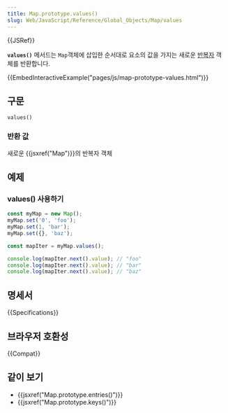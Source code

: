 ```yaml
---
title: Map.prototype.values()
slug: Web/JavaScript/Reference/Global_Objects/Map/values
---
```


{{JSRef}}

**`values()`** 메서드는 `Map`객체에 삽입한 순서대로 요소의 값을 가지는 새로운
[반복자](/ko/docs/Web/JavaScript/Guide/Iterators_and_Generators) 객체를 반환합니다.

{{EmbedInteractiveExample("pages/js/map-prototype-values.html")}}

## 구문

```js-nolint
values()
```

### 반환 값

새로운 {{jsxref("Map")}}의 반복자 객체

## 예제

### values() 사용하기

```js
const myMap = new Map();
myMap.set('0', 'foo');
myMap.set(1, 'bar');
myMap.set({}, 'baz');

const mapIter = myMap.values();

console.log(mapIter.next().value); // "foo"
console.log(mapIter.next().value); // "bar"
console.log(mapIter.next().value); // "baz"
```

## 명세서

{{Specifications}}

## 브라우저 호환성

{{Compat}}

## 같이 보기

- {{jsxref("Map.prototype.entries()")}}
- {{jsxref("Map.prototype.keys()")}}
